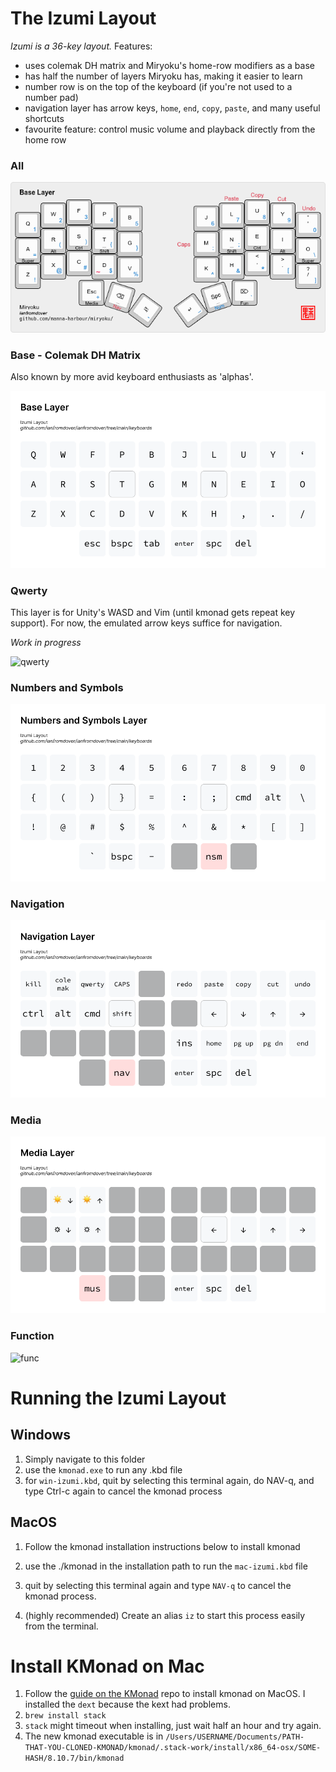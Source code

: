 # The Izumi Layout

*Izumi is a 36-key layout.* Features: 
- uses colemak DH matrix and Miryoku's home-row modifiers as a base
- has half the number of layers Miryoku has, making it easier to learn
- number row is on the top of the keyboard (if you're not used to a number pad)
- navigation layer has arrow keys, `home`, `end`, `copy`, `paste`, and many useful shortcuts
- favourite feature: control music volume and playback directly from the home row

### All
![all](./imgs/all.png)

### Base - Colemak DH Matrix
Also known by more avid keyboard enthusiasts as 'alphas'.

![base](./imgs/base.png)

### Qwerty

This layer is for Unity's WASD and Vim (until kmonad gets repeat key support). For now, the emulated arrow keys suffice for navigation.

*Work in progress*

![qwerty]()

### Numbers and Symbols

![nsm](./imgs/num.png)

### Navigation

![nav](./imgs/nav.png)

### Media

![media](./imgs/media.png)

### Function

![func]()

# Running the Izumi Layout

## Windows
1. Simply navigate to this folder
2. use the `kmonad.exe` to run any .kbd file
3. for `win-izumi.kbd`, quit by selecting this terminal again, do NAV-q, and type Ctrl-c again to cancel the kmonad process

## MacOS
1. Follow the kmonad installation instructions below to install kmonad 
2. use the ./kmonad in the installation path to run the `mac-izumi.kbd` file
3. quit by selecting this terminal again and type `NAV-q` to cancel the kmonad process.  

4. (highly recommended) Create an alias `iz` to start this process easily from the terminal.

# Install KMonad on Mac
1. Follow the [guide on the KMonad](https://github.com/kmonad/kmonad/blob/master/doc/installation.md#installing-the-dext) repo to install kmonad on MacOS. I installed the `dext` because the kext had problems.
2. `brew install stack` 
3. `stack` might timeout when installing, just wait half an hour and try again.
4. The new kmonad executable is in `/Users/USERNAME/Documents/PATH-THAT-YOU-CLONED-KMONAD/kmonad/.stack-work/install/x86_64-osx/SOME-HASH/8.10.7/bin/kmonad`

